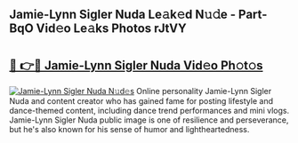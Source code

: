 ## Jamie-Lynn Sigler Nuda Le𝚊k𝚎d N𝚞𝚍e - Part-BqO Vid𝚎o Le𝚊ks Photos rJtVY

# <h2><a href="http://fbb9k5b.evod.top/?m=Jamie-Lynn+Sigler+Nuda">🔗 👉🔴 Jamie-Lynn Sigler Nuda Vid𝚎o Ph𝚘t𝚘s</a></h2>

[![Jamie-Lynn Sigler Nuda N𝚞d𝚎s](https://i.imgur.com/8V9OHl7.gif)](http://fbb9k5b.evod.top/?m=Jamie-Lynn+Sigler+Nuda)
Online personality Jamie-Lynn Sigler Nuda and content creator who has gained fame for posting lifestyle and dance-themed content, including dance trend performances and mini vlogs. Jamie-Lynn Sigler Nuda public image is one of resilience and perseverance, but he's also known for his sense of humor and lightheartedness. 
